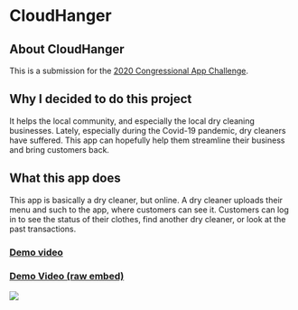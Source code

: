 <head>
  <link rel="shortcut icon" type="image/png" href="CloudHangerLogo.png">
</head>

# CloudHanger
## About CloudHanger
This is a submission for the [2020 Congressional App Challenge](https://congressionalappchallenge.us/20-nj09).

## Why I decided to do this project
It helps the local community, and especially the local dry cleaning businesses.
Lately, especially during the Covid-19 pandemic, dry cleaners have suffered.  This app can hopefully help them streamline their business and bring customers back.

## What this app does
This app is basically a dry cleaner, but online.  A dry cleaner uploads their menu and such to the app, where customers can see it.  Customers can log in to see the status of their clothes, find another dry cleaner, or look at the past transactions.

### [Demo video](https://jminding.github.io/CloudHangerUI/demovideo)
### [Demo Video (raw embed)](https://jminding.github.io/CloudHangerUI/video)
[![](https://img.shields.io/badge/Download-Source%20Code-green?style=for-the-badge)](https://github.com/Jminding/CloudHangerUI/archive/refs/tags/v1.0.zip)
